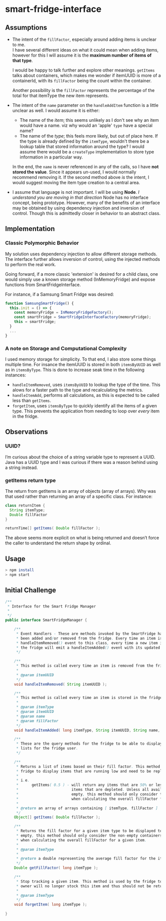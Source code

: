 # smart-fridge-interface

## Assumptions

* The intent of the `fillFactor`, especially around adding items is unclear to me.  
I have several different ideas on what it could mean when adding items, however for this I will assume it is the **maximum number of items of that type**.

  I would be happy to talk further and explore other meanings.  `getItems` talks about containers, which makes me wonder if itemUUID is more of a containerId, with its `fillFactor` being the count within the container.  
  
  Another possibility is the `fillFactor` represents the percentage of the total for that itemType the new item represents.

* The intent of the `name` parameter on the `handleAddItem` function is a little unclear as well.  I would assume it is either:
  * The name of the *item*; this seems unlikely as I don't see why an item would have a name. viz why would an 'apple' `type` have a special name?
  * The name of the *type*; this feels more likely, but out of place here. If the type is already defined by the `itemType`, wouldn't there be a lookup table that stored information around the type?  I would assume there would be a `createType` implementation to store type information in a particular way.

  In the end, the `name` is never referenced in any of the calls, so I have **not stored the value**.  Since it appears un-used, I would normally recommend removing it.  If the second method above *is* the intent, I would suggest moving the item type creation to a central area.

* I assume that language is not important.  I will be using **Node**.  *I understand you are moving in that direction*  Node has no interface concept, being prototype.  However, many of the benefits of an interface may be obtained by using dependency injection and inversion of control.  Though this is admittedly closer in behavior to an abstract class.

## Implementation
### Classic Polymorphic Behavior
My solution uses dependency injection to allow different storage methods.  The interface further allows inversion of control, using the injected methods to perform the real work.  

Going forward, if a more classic 'extension' is desired for a child class, one would simply use a known storage method (InMemoryFridge) and expose functions from SmartFridgeInterface.

For instance, if a Samsung Smart Fridge was desired:

```javascript
function SamsungSmartFridge() {
  this.init = () => {
    const memoryFridge = InMemoryFridgeFactory();
    const smartFridge = SmartFridgeInterfaceFactory(memoryFridge);
    this = smartFridge;
  }
  ...
}
```

### A note on Storage and Computational Complexity
I used memory storage for simplicity.  To that end, I also store some things multiple time.  For insance the itemUUID is stored in both `itemsByUUID` as well as in `itemsByType`.  This is done to increase seak time in the following instances:
* `handleItemRemoved`, uses `itemsByUUID` to lookup the type of the time.  This alows for a faster path to the type and recalculating the metrics.  
* `handleItemAdd`, performs all calculations, as this is expected to be called less than `getItems`.
* `forgetItem`, uses `itemsByType` to quickly identify all the items of a given type.  This prevents the application from needing to loop over *every* item in the fridge.

## Observations

### UUID?
I’m curious about the choice of a string variable type to represent a UUID.  Java has a UUID type and I was curious if there was a reason behind using a string instead.

### getItems return type
The return from getItems is an array of objects (array of arrays).  Why was that used rather than returning an array of a specific class.  For instance:
```java
class returnItem {
  String itemType;
  Double fillFactor
}

returnTime[] getItems( Double fillFactor );
```
The above seems more explicit on what is being returned and doesn’t force the caller to understand the return shape by ordinal.

## Usage
```bash
> npm install
> npm start
```

## Initial Challenge
```java
/**
 * Interface for the Smart Fridge Manager
 *
 */
public interface SmartFridgeManager {

    /**
     * Event Handlers - These are methods invoked by the SmartFridge hardware to send notification of items that have
     * been added and/or removed from the fridge. Every time an item is removed by the fridge user, it will emit a
     * handleItemRemoved() event to this class, every time a new item is added or a previously removed item is re-inserted,
     * the fridge will emit a handleItemAdded() event with its updated fillFactor.
     */

    /**
     * This method is called every time an item is removed from the fridge
     *
     * @param itemUUID
     */
    void handleItemRemoved( String itemUUID );

    /**
     * This method is called every time an item is stored in the fridge
     *
     * @param itemType
     * @param itemUUID
     * @param name
     * @param fillFactor
     */
    void handleItemAdded( long itemType, String itemUUID, String name, Double fillFactor );

    /**
     * These are the query methods for the fridge to be able to display alerts and create shopping
     * lists for the fridge user.
     */ 

    /**
     * Returns a list of items based on their fill factor. This method is used by the
     * fridge to display items that are running low and need to be replenished.
     *
     * i.e.
     *      getItems( 0.5 ) - will return any items that are 50% or less full, including
     *                        items that are depleted. Unless all available containers are
     *                        empty, this method should only consider the non-empty containers
     *                        when calculating the overall fillFactor for a given item.
     *
     * @return an array of arrays containing [ itemType, fillFactor ]
     */
    Object[] getItems( Double fillFactor );

    /**
     * Returns the fill factor for a given item type to be displayed to the owner. Unless all available containers are
     * empty, this method should only consider the non-empty containers
     * when calculating the overall fillFactor for a given item.
     *
     * @param itemType
     *
     * @return a double representing the average fill factor for the item type
     */
    Double getFillFactor( long itemType );

    /**
     * Stop tracking a given item. This method is used by the fridge to signal that its
     * owner will no longer stock this item and thus should not be returned from #getItems()
     *
     * @param itemType
     */
    void forgetItem( long itemType );
    
}
```

